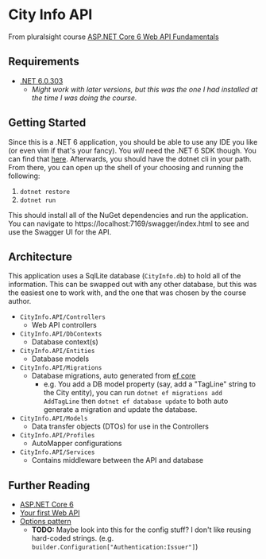 # City Info API

From pluralsight course [ASP.NET Core 6 Web API Fundamentals](https://app.pluralsight.com/library/courses/asp-dot-net-core-6-web-api-fundamentals/table-of-contents)

## Requirements

- [.NET 6.0.303](https://dotnet.microsoft.com/en-us/download/dotnet/6.0)
  - _Might work with later versions, but this was the one I had installed at the time I was doing the course._

## Getting Started

Since this is a .NET 6 application, you should be able to use any IDE you like (or even vim if that's your fancy). You _will_ need the .NET 6 SDK though. You can find that [here](https://dotnet.microsoft.com/en-us/download/dotnet/6.0). Afterwards, you should have the dotnet cli in your path. From there, you can open up the shell of your choosing and running the following:

1. `dotnet restore`
2. `dotnet run`

This should install all of the NuGet dependencies and run the application. You can navigate to https://localhost:7169/swagger/index.html to see and use the Swagger UI for the API.

## Architecture

This application uses a SqlLite database (`CityInfo.db`) to hold all of the information. This can be swapped out with any other database, but this was the easiest one to work with, and the one that was chosen by the course author.

- `CityInfo.API/Controllers` 
  - Web API controllers
- `CityInfo.API/DbContexts` 
  - Database context(s)
- `CityInfo.API/Entities` 
  - Database models
- `CityInfo.API/Migrations` 
  - Database migrations, auto generated from [ef core](https://docs.microsoft.com/en-us/ef/core/get-started/overview/install)
    - e.g. You add a DB model property (say, add a "TagLine" string to the City entity), you can run `dotnet ef migrations add AddTagLine` then `dotnet ef database update` to both auto generate a migration and update the database.
- `CityInfo.API/Models` 
  - Data transfer objects (DTOs) for use in the Controllers
- `CityInfo.API/Profiles` 
  - AutoMapper configurations
- `CityInfo.API/Services` 
    - Contains middleware between the API and database

## Further Reading

- [ASP.NET Core 6](https://docs.microsoft.com/en-us/aspnet/core/?view=aspnetcore-6.0)
- [Your first Web API](https://docs.microsoft.com/en-us/aspnet/core/tutorials/min-web-api?view=aspnetcore-6.0&tabs=visual-studio-code)
- [Options pattern](https://docs.microsoft.com/en-us/aspnet/core/fundamentals/configuration/options?view=aspnetcore-6.0)
  - **TODO:** Maybe look into this for the config stuff? I don't like reusing hard-coded strings. (e.g. `builder.Configuration["Authentication:Issuer"]`)